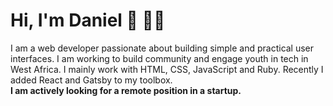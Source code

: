 # Hi, I'm Daniel :wave: :man_technologist:

I am a web developer passionate about building simple and practical user interfaces. I am working to build community and engage youth in tech in West Africa.
I mainly work with HTML, CSS, JavaScript and Ruby. Recently I added React and Gatsby to my toolbox.<br/>
**I am actively looking for a remote position in a startup.**

